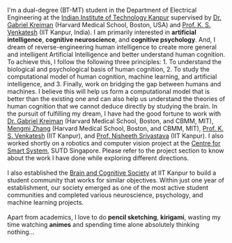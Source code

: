 I'm a dual-degree (BT-MT) student in the Department of Electrical Engineering at the <a href="http://www.iitk.ac.in/">Indian Institute of Technology Kanpur</a> supervised by <a href="http://klab.tch.harvard.edu/">Dr. Gabriel Kreiman</a> (Harvard Medical School, Boston, USA) and <a href="https://home.iitk.ac.in/~venkats/">Prof. K. S. Venkatesh</a> (IIT Kanpur, India). I am primarily interested in <b>artificial intelligence</b>, <b>cognitive neuroscience</b>, and <b>cognitive psychology</b>. And, I dream of reverse-engineering human intelligence to create more general and intelligent Artificial Intelligence and better understand human cognition. To achieve this, I follow the following three principles: 1. To understand the biological and psychological basis of human cognition, 2. To study the computational model of human cognition, machine learning, and artificial intelligence, and 3. Finally, work on bridging the gap between humans and machines. I believe this will help us form a computational model that is better than the existing one and can also help us understand the theories of human cognition that we cannot deduce directly by studying the brain. In the pursuit of fulfilling my dream, I have had the good fortune to work with <a href="http://klab.tch.harvard.edu/">Dr. Gabriel Kreiman</a> (Harvard Medical School, Boston, and CBMM, MIT), <a href="https://a0091624.wixsite.com/mengmi">Mengmi Zhang</a> (Harvard Medical School, Boston, and CBMM, MIT), <a href="https://home.iitk.ac.in/~venkats/">Prof. K. S. Venkatesh</a> (IIT Kanpur), and <a href="https://www.cse.iitk.ac.in/users/nsrivast/">Prof. Nisheeth Srivastava</a> (IIT Kanpur). I also worked shortly on a robotics and computer vision project at the <a href="https://www.sutd.edu.sg/Research/Research-Centres/ST-Engineering-SUTD-Centre-for-Smart-Systems">Centre for Smart System</a>, SUTD Singapore. Please refer to the project section to know about the work I have done while exploring different directions.
<br><br>
I also established the <a href="https://bcs-iitk.github.io/">Brain and Cognitive Society</a> at IIT Kanpur to build a student community that works for similar objectives. Within just one year of establishment, our society emerged as one of the most active student communities and completed various neuroscience, psychology, and machine learning projects.
<br><br>
Apart from academics, I love to do <b>pencil sketching</b>, <b>kirigami</b>, wasting my time watching <b>animes</b> and spending time alone absolutely thinking nothing... <i class="far fa-grin-tongue-squint"></i> <i class="far fa-grin-tongue-squint"></i>
